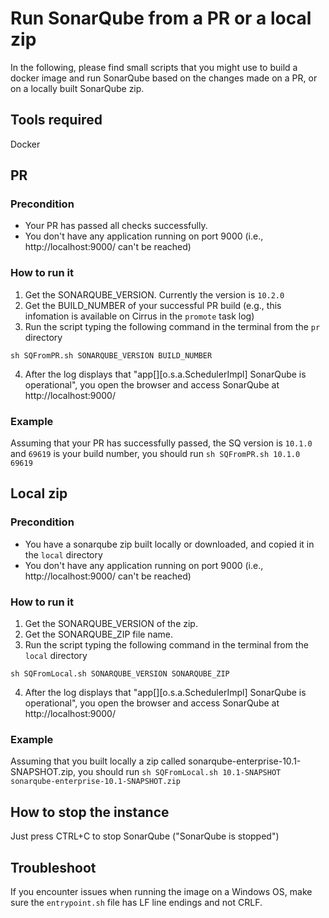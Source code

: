 # Run SonarQube from a PR or a local zip

In the following, please find small scripts that you might use to build a docker image and run SonarQube based on the changes made on a PR, or on a locally built SonarQube zip. 

## Tools required

Docker

## PR

### Precondition

- Your PR has passed all checks successfully.
- You don't have any application running on port 9000 (i.e., http://localhost:9000/ can't be reached)

### How to run it

1. Get the SONARQUBE_VERSION. Currently the version is `10.2.0`
2. Get the BUILD_NUMBER of your successful PR build (e.g., this infomation is available on Cirrus in the `promote` task log)
3. Run the script typing the following command in the terminal from the `pr` directory
```
sh SQFromPR.sh SONARQUBE_VERSION BUILD_NUMBER
```
4. After the log displays that "app[][o.s.a.SchedulerImpl] SonarQube is operational", you open the browser and access SonarQube at http://localhost:9000/

### Example

Assuming that your PR has successfully passed, the SQ version is `10.1.0` and `69619` is your build number, you should run `sh SQFromPR.sh 10.1.0 69619`

## Local zip

### Precondition

- You have a sonarqube zip built locally or downloaded, and copied it in the `local` directory
- You don't have any application running on port 9000 (i.e., http://localhost:9000/ can't be reached)

### How to run it

1. Get the SONARQUBE_VERSION of the zip.
2. Get the SONARQUBE_ZIP file name.
3. Run the script typing the following command in the terminal from the `local` directory
```
sh SQFromLocal.sh SONARQUBE_VERSION SONARQUBE_ZIP
```
4. After the log displays that "app[][o.s.a.SchedulerImpl] SonarQube is operational", you open the browser and access SonarQube at http://localhost:9000/

### Example

Assuming that you built locally a zip called sonarqube-enterprise-10.1-SNAPSHOT.zip, you should run `sh SQFromLocal.sh 10.1-SNAPSHOT sonarqube-enterprise-10.1-SNAPSHOT.zip`

## How to stop the instance

Just press CTRL+C to stop SonarQube ("SonarQube is stopped")

## Troubleshoot

If you encounter issues when running the image on a Windows OS, make sure the `entrypoint.sh` file has LF line endings and not CRLF.
